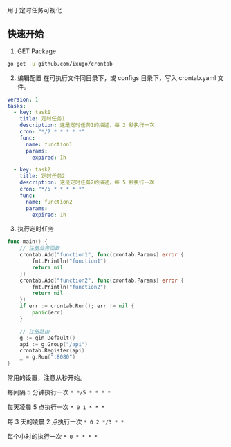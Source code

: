 用于定时任务可视化

## 快速开始

1. GET Package
```bash
go get -u github.com/ixugo/crontab
```

2. 编辑配置
在可执行文件同目录下，或 configs 目录下，写入 crontab.yaml 文件。
```yaml
version: 1
tasks:
  - key: task1
    title: 定时任务1
    description: 这是定时任务1的描述，每 2 秒执行一次
    cron: "*/2 * * * * *"
    func:
      name: function1
      params:
        expired: 1h

  - key: task2
    title: 定时任务2
    description: 这是定时任务2的描述，每 5 秒执行一次
    cron: "*/5 * * * * *"
    func:
      name: function2
      params:
        expired: 1h
```

3. 执行定时任务
```go
func main() {
	// 注册业务函数
	crontab.Add("function1", func(crontab.Params) error {
		fmt.Println("function1")
		return nil
	})
	crontab.Add("function2", func(crontab.Params) error {
		fmt.Println("function2")
		return nil
	})
	if err := crontab.Run(); err != nil {
		panic(err)
	}

	// 注册路由
	g := gin.Default()
	api := g.Group("/api")
	crontab.Register(api)
	_ = g.Run(":8080")
}
```

常用的设置，注意从秒开始。

每间隔 5 分钟执行一次 `* */5 * * * *`

每天凌晨 5 点执行一次 `* 0 1 * * *`

每 3 天的凌晨 2 点执行一次 `* 0 2 */3 * *`

每个小时的执行一次 `* 0 * * * *`
